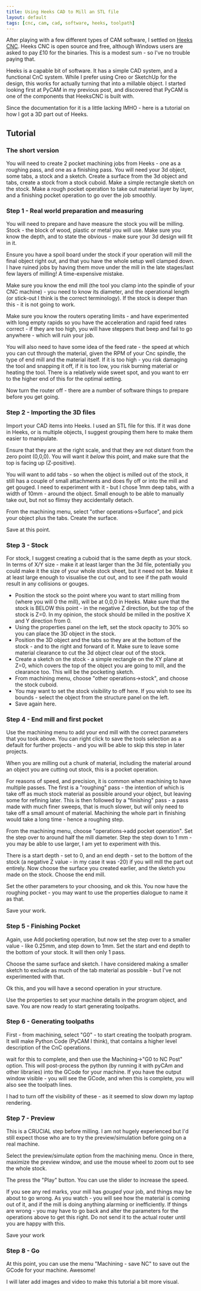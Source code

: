 ```yaml
---
title: Using Heeks CAD to Mill an STL file
layout: default
tags: [cnc, cam, cad, software, heeks, toolpath]
---
```

After playing with a few different types of CAM software, I settled on [Heeks CNC](https://sites.google.com/site/heekscad/).
Heeks CNC is open source and free, although Windows users are asked to pay £10 for the binaries.
This is a modest sum - so I've no trouble paying that.

Heeks is a capable bit of software. It has a simple CAD system, and a functional CnC system. While I prefer using Creo or SketchUp for the design, this works for actually turning that into a millable object. I started looking first at PyCAM in my previous post, and discovered that PyCAM is one of the components that HeeksCNC is built with.

Since the documentation for it is a little lacking IMHO - here is a tutorial on how I got a 3D part out of Heeks.

## Tutorial

### The short version

You will need to create 2 pocket machining jobs from Heeks - one as a roughing pass, and one as a finishing pass. You will need your 3d object, some tabs, a stock and a sketch. Create a surface from the 3d object and tabs, create a stock from a stock cuboid. Make a simple rectangle sketch on the stock. Make a rough pocket operation to take out material layer by layer, and a finishing pocket operation to go over the job smoothly.

### Step 1 - Real world preparation and measuring

You will need to prepare and have measure the stock you will be milling. Stock - the block of wood, plastic or metal you will use. Make sure you know the depth, and to state the obvious - make sure your 3d design will fit in it.

Ensure you have a spoil board under the stock if your operation will mill the final object right out, and that you have the whole setup well clamped down. I have ruined jobs by having them move under the mill in the late stages/last few layers of milling! A time-expensive mistake.

Make sure you know the end mill (the tool you clamp into the spindle of your CNC machine) - you need to know its diameter, and the operational length (or stick-out I think is the correct terminology). If the stock is deeper than this - it is not going to work.

Make sure you know the routers operating limits - and have experimented with long empty rapids so you have the
acceleration and rapid feed rates correct - if they are too high, you will have steppers that beep and fail to go anywhere - which will ruin your job.

You will also need to have some idea of the feed rate - the speed at which you can cut through the material, given the RPM of your Cnc spindle, the type of end mill and the material itself. If it is too high - you risk damaging the tool and snapping it off, if it is too low, you risk burning material or heating the tool. There is a relatively wide sweet spot, and you want to err to the higher end of this for the optimal setting.

Now turn the router off - there are a number of software things to prepare before you get going.

### Step 2 - Importing the 3D files

Import your CAD items into Heeks. I used an STL file for this. If it was done in Heeks, or is multiple objects, I suggest grouping them here to make them easier to manipulate.

Ensure that they are at the right scale, and that they are not distant from the zero point (0,0,0). You will want it *below* this point, and make sure that the top is facing up (Z-positive).

You will want to add tabs - so when the object is milled out of the stock, it still has a couple of small attachments and does fly off or into the mill and get gouged. I need to experiment with it - but I chose 1mm deep tabs, with a width of 10mm - around the object. Small enough to be able to manually take out, but not so flimsy they accidentally detach.

From the machining menu, select "other operations->Surface", and pick your object plus the tabs. Create the surface.

Save at this point.

### Step 3 - Stock

For stock, I suggest creating a cuboid that is the same depth as your stock. In terms of X/Y size - make it at least larger than the 3d file, potentially you could make it the size of your whole stock sheet, but it need not be. Make it at least large enough to visualise the cut out, and to see if the path would result in any collisions or gouges.

* Position the stock so the point where you want to start milling from (where you will 0 the mill), will be at 0,0,0 in Heeks. Make sure that the stock is BELOW this point - in the negative Z direction, but the top of the stock is Z=0. In my opinion, the stock should be milled in the positive X and Y direction from 0.
* Using the properties panel on the left, set the stock opacity to 30% so you can place the 3D object in the stock.
* Position the 3D object and the tabs so they are at the bottom of the stock - and to the right and forward of it. Make sure to leave some material clearance to cut the 3d object clear out of the stock.
* Create a sketch on the stock - a simple rectangle on the XY plane at Z=0, which covers the top of the object you are going to mill, and the clearance too. This will be the pocketing sketch.
* From machining menu, choose "other operations->stock", and choose the stock cuboid.
* You may want to set the stock visibility to off here. If you wish to see its bounds - select the object from the structure panel on the left.
* Save again here.

### Step 4 - End mill and first pocket

Use the machining menu to add your end mill with the correct parameters that you took above.
You can right click to save the tools selection as a default for further projects - and you will be able to skip this step in later projects.

When you are milling out a chunk of material, including the material around an object you are cutting out stock, this is a pocket operation.

For reasons of speed, and precision, it is common when machining to have multiple passes. The first is a "roughing" pass - the intention of which is take off as much stock material as possible around your object, but leaving some for refining later. This is then followed by a "finishing" pass - a pass made with much finer sweeps, that is much slower, but will only need to take off a small amount of material. Machining the whole part in finishing would take a long time - hence a roughing step.

From the machining menu, choose "operations->add pocket operation". Set the step over to around half the mill diameter. Step the step down to 1 mm - you may be able to use larger, I am yet to experiment with this.

There is a start depth - set to 0, and an end depth - set to the bottom of the stock (a negative Z value - in my case it was -20) if you will mill the part out entirely. Now choose the surface you created earlier, and the sketch you made on the stock. Choose the end mill.

Set the other parameters to your choosing, and ok this. You now have the roughing pocket - you may want to use the properties dialogue to name it as that.

Save your work.

### Step 5 - Finishing Pocket

Again, use Add pocketing operation, but now set the step over to a smaller value - like 0.25mm, and step down to 1mm.
Set the start and end depth to the bottom of your stock. It will then only 1 pass.

Choose the same surface and sketch. I have considered making a smaller sketch to exclude as much of the tab material as possible - but I've not experimented with that.

Ok this, and you will have a second operation in your structure.

Use the properties to set your machine details in the program object, and save.
You are now ready to start generating toolpaths.

### Step 6 - Generating toolpaths

First - from machining, select "G0" - to start creating the toolpath program. It will make Python Code (PyCAM I think), that contains a higher level description of the CnC operations.

wait for this to complete, and then use the Machining->"G0 to NC Post" option. This will post-process the python (by running it with pyCAm and other libraries) into the GCode for your machine. If you have the output window visible - you will see the GCode, and when this is complete, you will also see the toolpath lines.

I had to turn off the visibility of these - as it seemed to slow down my laptop rendering.

### Step 7 - Preview

This is a CRUCIAL step before milling. I am not hugely experienced but I'd still expect those who are to try the preview/simulation before going on a real machine.

Select the preview/simulate option from the machining menu. Once in there, maximize the preview window, and use the mouse wheel to zoom out to see the whole stock.

The press the "Play" button. You can use the slider to increase the speed.

If you see any red marks, your mill has *gouged* your job, and things may be about to go wrong. As you watch - you will see how the material is coming out of it, and if the mill is doing anything alarming or inefficiently. If things are wrong - you may have to go back and alter the parameters for the operations above to get this right. Do not send it to the actual router until you are happy with this.

Save your work

### Step 8 - Go

At this point, you can use the menu "Machining - save NC" to save out the GCode for your machine. Awesome!

I will later add images and video to make this tutorial a bit more visual.
